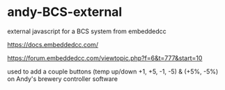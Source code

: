 # andy-BCS-external
external javascript for a BCS system from embeddedcc

https://docs.embeddedcc.com/

https://forum.embeddedcc.com/viewtopic.php?f=6&t=777&start=10

used to add a couple buttons (temp up/down +1, +5, -1, -5) & (+5%, -5%) on Andy's brewery controller software

